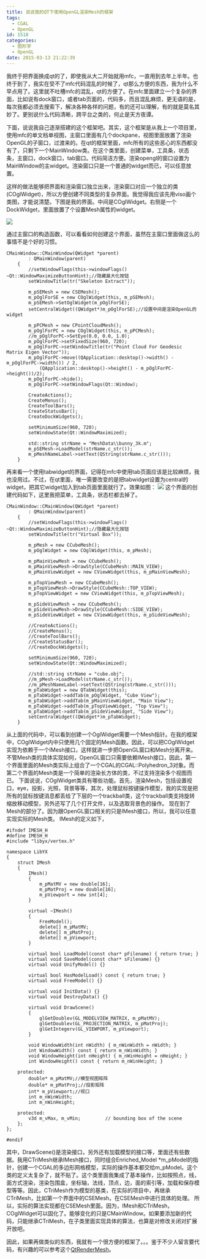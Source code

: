 ```yaml
---
title: 说说我的QT下使用OpenGL渲染Mesh的框架
tags:
  - CGAL
  - OpenGL
id: 1518
categories:
  - 图形学
  - OpenGL
date: 2015-03-13 21:22:39
---
```


我终于把界面换成qt的了，即使我从大二开始就用mfc，一直用到去年上半年。也终于到了，我实在受不了mfc代码混乱的时候了，qt那么方便的东西，我为什么不早点用了。这里就不吐槽mfc的混乱，qt的方便了。在mfc里面建立一个复杂的界面，比如说有dock窗口，或者tab页面的，代码多，而且混乱麻烦，更无语的是，每次我都必须去搜索下，解决各种各样的问题，有的还可以理解，有的就是莫名其妙了。更别说什么代码清晰，跨平台之类的，何止是天方夜谭。

下面，说说我自己逐渐搭建的这个框架吧。其实，这个框架是从我上一个项目里，使用mfc的单文档单视图，主窗口里面有几个dockpane，视图里面放置了渲染OpenGL的子窗口，过渡来的。在qt的框架里面，mfc所有的这些恶心的东西都没有了，只剩下一个MainWindow类。在这个类里面，创建菜单，工具条，状态条，主窗口，dock窗口，tab窗口。代码简洁方便。渲染opengl的窗口设置为MainWindow的主widget。渲染窗口只是一个普通的widget而已，可以任意放置。

这样的做法能够把界面和渲染窗口独立出来，渲染窗口对应一个独立的类(COglWidget)，所以方便创建不同类型的复杂界面。我觉得我应该先用viso画个类图，才能说清楚。下图是我的界面。中间是COglWidget。右侧是一个DockWidget，里面放置了个设置Mesh属性的widget。

![](https://c7.staticflickr.com/8/7463/26842619574_12cf1f5142_o.jpg)

通过主窗口的构造函数，可以看看如何创建这个界面，虽然在主窗口里面做这么的事情不是个好的习惯。

``` stylus
CMainWindow::CMainWindow(QWidget *parent)
        : QMainWindow(parent)
    {
        //setWindowFlags(this->windowFlags()  ~Qt::WindowMaximizeButtonHint);//隐藏最大化按钮
        setWindowTitle(tr("Skeleton Extract"));

        m_pSEMesh = new CSEMesh();
        m_pOglForSE = new COglWidget(this, m_pSEMesh);
        m_pSEMesh->SetOglWidget(m_pOglForSE);
        setCentralWidget((QWidget*)m_pOglForSE);//设置中间是渲染OpenGL的widget      

        m_pPCMesh = new CPointCloudMesh();
        m_pOglForPC = new COglWidget(this, m_pPCMesh);
        //m_pOglForPC->SetEye(0.0, 0.0, 1.0);
        m_pOglForPC->setFixedSize(960, 720);
        m_pOglForPC->setWindowTitle(tr("Point Cloud For Geodesic Matrix Eigen Vector"));
        m_pOglForPC->move((QApplication::desktop()->width() - m_pOglForPC->width()) / 2,
            (QApplication::desktop()->height() - m_pOglForPC->height())/2);
        m_pOglForPC->hide();
        m_pOglForPC->setWindowFlags(Qt::Window);

        CreateActions();
        CreateMenus();
        CreateToolBars();
        CreateStatusBar();
        CreateDockWidgets();

        setMinimumSize(960, 720);
        setWindowState(Qt::WindowMaximized);

        std::string strName = "MeshData\\bunny_3k.m";
        m_pSEMesh->LoadModel(strName.c_str());
        m_pMeshNameLabel->setText(QString(strName.c_str()));
    }
```

再来看一个使用tabwidget的界面，记得在mfc中使用tab页面应该是比较麻烦，我也没用过。不过，在qt里面，唯一需要改变的是把tabwidget设置为central的widget，把其它widget加入到tab页面里面就行了。效果如图：
![](https://c5.staticflickr.com/8/7433/27175531460_7ebec89490_o.jpg)
这个界面的创建代码如下，这里我把菜单，工具条，状态栏都去掉了。

``` stylus
CMainWindow::CMainWindow(QWidget *parent)
        : QMainWindow(parent)
    {
        //setWindowFlags(this->windowFlags()  ~Qt::WindowMaximizeButtonHint);//隐藏最大化按钮
        setWindowTitle(tr("Virtual Box"));

        m_pMesh = new CCubeMesh();
        m_pOglWidget = new COglWidget(this, m_pMesh);

        m_pMainViewMesh = new CCubeMesh();
        m_pMainViewMesh->DrawStyle(CCubeMesh::MAIN_VIEW);
        m_pMainViewWidget = new CViewWidget(this, m_pMainViewMesh);

        m_pTopViewMesh = new CCubeMesh();
        m_pTopViewMesh->DrawStyle(CCubeMesh::TOP_VIEW);
        m_pTopViewWidget = new CViewWidget(this, m_pTopViewMesh);

        m_pSideViewMesh = new CCubeMesh();
        m_pSideViewMesh->DrawStyle(CCubeMesh::SIDE_VIEW);
        m_pSideViewWidget = new CViewWidget(this, m_pSideViewMesh);

        //CreateActions();
        //CreateMenus();
        //CreateToolBars();
        //CreateStatusBar();
        //CreateDockWidgets();

        setMinimumSize(960, 720);
        setWindowState(Qt::WindowMaximized);

        //std::string strName = "cube.obj";
        //m_pMesh->LoadModel(strName.c_str());
        //m_pMeshNameLabel->setText(QString(strName.c_str()));
        m_pTabWidget = new QTabWidget(this);
        m_pTabWidget->addTab(m_pOglWidget, "Cube View");
        m_pTabWidget->addTab(m_pMainViewWidget, "Main View");
        m_pTabWidget->addTab(m_pTopViewWidget, "Top View");
        m_pTabWidget->addTab(m_pSideViewWidget, "Side View");
        setCentralWidget((QWidget*)m_pTabWidget);
    }
```

从上面的代码中，可以看到创建一个OglWidget需要一个Mesh指针。在我的框架中，COglWidget内中只使用几个固定的Mesh函数。因此，可以把COglWidget实现为依赖于一个IMesh接口，这样就进一步把OpenGL窗口和Mesh分离开来。不管Mesh类的具体实现如何，OpenGL窗口只需要依赖IMesh接口，因此，第一个界面里面的Mesh类实际上组合了一个CGAL的CGAL::Polyhedron_3对象。而第二个界面的Mesh类是一个简单的渲染长方体的类，不过支持渲染多个视图而已。
下面说说，COglWidget类具有哪些功能。首先，渲染Mesh，包括设置视口，eye，投影，光照，背景等等，其次，处理鼠标按键操作模型，我的实现是把所有的鼠标按键消息都丢给了下层的一个trackball类，这个trackball类支持旋转缩放移动模型，另外还写了几个打开文件，以及选取背景色的操作。
现在到了Mesh的部分了。因为跟OpenGL窗口相关的只是IMesh接口，所以，我可以任意实现实际的Mesh类。
IMesh的定义如下，

``` stylus
#ifndef IMESH_H
#define IMESH_H
#include "libyx/vertex.h"

namespace LibYX
{
    struct IMesh
    {
        IMesh()
        {
            m_pMatMV = new double[16];
            m_pMatProj = new double[16];
            m_pViewport = new int[4];
        }

        virtual ~IMesh()
        {
            FreeModel();
            delete[] m_pMatMV;
            delete[] m_pMatProj;
            delete[] m_pViewport;
        }

        virtual bool LoadModel(const char* pFilename) { return true; }
        virtual void SaveModel(const char* sFilename) {}
        virtual void UnifyModel() {}

        virtual bool HasModelLoad() const { return true; }
        virtual void FreeModel() {}

        virtual void InitData() {}
        virtual void DestroyData() {}

        virtual void DrawScene()
        {
            glGetDoublev(GL_MODELVIEW_MATRIX, m_pMatMV);
            glGetDoublev(GL_PROJECTION_MATRIX, m_pMatProj);
            glGetIntegerv(GL_VIEWPORT, m_pViewport);
        }

        void WindowWidth(int nWidth) { m_nWinWidth = nWidth; }
        int WindowWidth() const { return m_nWinWidth; }
        void WindowHeight(int nHeight) { m_nWinHeight = nHeight; }
        int WindowHeight() const { return m_nWinHeight; }

    protected:
        double* m_pMatMV;//模型视图矩阵
        double* m_pMatProj;//投影矩阵
        int* m_pViewport;//视口
        int m_nWinWidth;
        int m_nWinHeight;

    protected:
        v3d m_vMax, m_vMin;         // bounding box of the scene
    };
};

#endif
```

其中，DrawScene()是渲染接口，另外还有加载模型的接口等，里面还有些数据。我用CTriMesh继承IMesh接口，同时组合Enriched_Model *m_pModel的指针，创建一个CGAL的多边形网格模型，实际的操作基本都交给m_pModel。这个类的定义太复杂了，就不贴了。这个类里面我集成了基本操作，比如按照点，线，面方式渲染，渲染包围盒，坐标轴，法线，顶点，边，面的索引等，加载和保存模型等等。因此，CTriMesh作为模型的基类，在实际的项目中，再继承CTriMesh，比如第一个界面中的CSEMesh，在CSEMesh中进行具体的处理。
所以，实际的算法实现都在CSEMesh里面。因为，IMesh和CTriMesh，COglWidget可以固化了。能够变化的只是CMainWindow。如果要添加新的代码，只能继承CTriMesh，在子类里面实现具体的算法，也算是对修改关闭对扩展开放吧。

因此，如果再做类似的东西，我就有一个很方便的框架了。。。鉴于不少人留言要代码，有兴趣的可以参考这个[QtRenderMesh](https://pan.baidu.com/s/1eSbiwYe)。